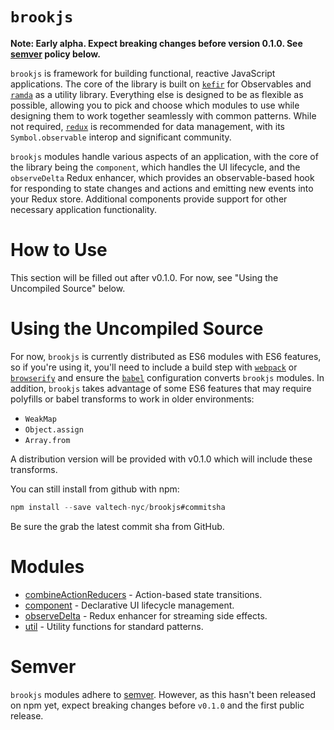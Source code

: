 # `brookjs`

**Note: Early alpha. Expect breaking changes before version 0.1.0. See [semver](#semver) policy below.**

`brookjs` is framework for building functional, reactive JavaScript applications. The core of the library is built on [`kefir`][kefir] for Observables and [`ramda`][ramda] as a utility library. Everything else is designed to be as flexible as possible, allowing you to pick and choose which modules to use while designing them to work together seamlessly with common patterns. While not required, [`redux`][redux] is recommended for data management, with its `Symbol.observable` interop and significant community.

`brookjs` modules handle various aspects of an application, with the core of the library being the `component`, which handles the UI lifecycle, and the `observeDelta` Redux enhancer, which provides an observable-based hook for responding to state changes and actions and emitting new events into your Redux store. Additional components provide support for other necessary application functionality.

# How to Use

This section will be filled out after v0.1.0. For now, see "Using the Uncompiled Source" below.

# Using the Uncompiled Source

For now, `brookjs` is currently distributed as ES6 modules with ES6 features, so if you're using it, you'll need to include a build step with [`webpack`][webpack] or [`browserify`][browserify] and ensure the [`babel`][babel] configuration converts `brookjs` modules. In addition, `brookjs` takes advantage of some ES6 features that may require polyfills or babel transforms to work in older environments:

* `WeakMap`
* `Object.assign`
* `Array.from`

A distribution version will be provided with v0.1.0 which will include these transforms.

You can still install from github with npm:

```js
npm install --save valtech-nyc/brookjs#commitsha
```

Be sure the grab the latest commit sha from GitHub.

# Modules

* [combineActionReducers][] - Action-based state transitions.
* [component][] - Declarative UI lifecycle management.
* [observeDelta][] - Redux enhancer for streaming side effects.
* [util][] - Utility functions for standard patterns.

# Semver

`brookjs` modules adhere to [semver][]. However, as this hasn't been released on npm yet, expect breaking changes before `v0.1.0` and the first public release.

  [kefir]: http://rpominov.github.io/kefir/
  [ramda]: http://ramdajs.com/
  [redux]: http://redux.js.org/
  [combineActionReducers]: combineActionReducers/README.md
  [component]: component/README.md
  [observeDelta]: observeDelta/README.md
  [util]: util/README.md
  [webpack]: https://webpack.github.io/
  [browserify]: http://browserify.org/
  [babel]: https://babeljs.io/
  [semver]: http://semver.org/
